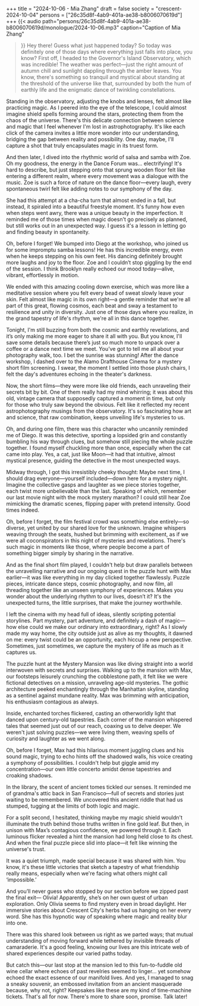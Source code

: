+++
title = "2024-10-06 - Mia Zhang"
draft = false
society = "crescent-2024-10-04"
persons = ["26c35d8f-4ab9-401a-ae38-b8006070619d"]
+++
{{< audio
    path="persons/26c35d8f-4ab9-401a-ae38-b8006070619d/monologue/2024-10-06.mp3" 
    caption="Caption of Mia Zhang"
>}}
Hey there! Guess what just happened today?
So today was definitely one of those days where everything just falls into place, you know? First off, I headed to the Governor's Island Observatory, which was incredible! The weather was perfect—just the right amount of autumn chill and sunlight dappling through the amber leaves. You know, there's something so tranquil and mystical about standing at the threshold of the universe like that, surrounded by both the hum of earthly life and the enigmatic dance of twinkling constellations.

Standing in the observatory, adjusting the knobs and lenses, felt almost like practicing magic. As I peered into the eye of the telescope, I could almost imagine shield spells forming around the stars, protecting them from the chaos of the universe. There's this delicate connection between science and magic that I feel whenever I'm lost in astrophotography. It's like each click of the camera invites a little more wonder into our understanding, bridging the gap between reality and possibility. One day, maybe, I'll capture a shot that truly encapsulates magic in its truest form.

And then later, I dived into the rhythmic world of salsa and samba with Zoe. Oh my goodness, the energy in the Dance Forum was... electrifying! It's hard to describe, but just stepping onto that sprung wooden floor felt like entering a different realm, where every movement was a dialogue with the music. Zoe is such a force of nature on the dance floor—every laugh, every spontaneous twirl felt like adding notes to our symphony of the day.

She had this attempt at a cha-cha turn that almost ended in a fall, but instead, it spiraled into a beautiful freestyle moment. It's funny how even when steps went awry, there was a unique beauty in the imperfection. It reminded me of those times when magic doesn't go precisely as planned, but still works out in an unexpected way. I guess it's a lesson in letting go and finding beauty in spontaneity.

Oh, before I forget! We bumped into Diego at the workshop, who joined us for some impromptu samba lessons! He has this incredible energy, even when he keeps stepping on his own feet. His dancing definitely brought more laughs and joy to the floor. Zoe and I couldn’t stop giggling by the end of the session. I think Brooklyn really echoed our mood today—alive, vibrant, effortlessly in motion.

We ended with this amazing cooling down exercise, which was more like a meditative session where you felt every bead of sweat slowly leave your skin. Felt almost like magic in its own right—a gentle reminder that we're all part of this great, flowing cosmos, each beat and sway a testament to resilience and unity in diversity. Just one of those days where you realize, in the grand tapestry of life's rhythm, we're all in this dance together.

Tonight, I'm still buzzing from both the cosmic and earthly revelations, and it’s only making me more eager to share it all with you. But you know, I'll save some details because there’s just so much more to unpack over a coffee or a dance next time we meet. You’ve got to tell me all about your photography walk, too. I bet the sunrise was stunning!
 After the dance workshop, I dashed over to the Alamo Drafthouse Cinema for a mystery short film screening. I swear, the moment I settled into those plush chairs, I felt the day's adventures echoing in the theater's darkness.

Now, the short films—they were more like old friends, each unraveling their secrets bit by bit. One of them really had my mind whirring; it was about this old, vintage camera that supposedly captured a moment in time, but only for those who truly saw beyond the obvious. Felt like it reflected my recent astrophotography musings from the observatory. It's so fascinating how art and science, that raw combination, keeps unveiling life's mysteries to us.

Oh, and during one film, there was this character who uncannily reminded me of Diego. It was this detective, sporting a lopsided grin and constantly bumbling his way through clues, but somehow still piecing the whole puzzle together. I found myself chuckling more than once, especially when the cat came into play. Yes, a cat, just like Moon—it had that intuitive, almost mystical presence, guiding the detective in the most unexpected ways.

Midway through, I got this irresistibly cheeky thought: Maybe next time, I should drag everyone—yourself included—down here for a mystery night. Imagine the collective gasps and laughter as we piece stories together, each twist more unbelievable than the last. Speaking of which, remember our last movie night with the mock mystery marathon? I could still hear Zoe mimicking the dramatic scenes, flipping paper with pretend intensity. Good times indeed.

Oh, before I forget, the film festival crowd was something else entirely—so diverse, yet united by our shared love for the unknown. Imagine whispers weaving through the seats, hushed but brimming with excitement, as if we were all coconspirators in this night of mysteries and revelations. There's such magic in moments like those, where people become a part of something bigger simply by sharing in the narrative.

And as the final short film played, I couldn't help but draw parallels between the unravelling narrative and our ongoing quest in the puzzle hunt with Max earlier—it was like everything in my day clicked together flawlessly. Puzzle pieces, intricate dance steps, cosmic photography, and now film, all threading together like an unseen symphony of experiences. Makes you wonder about the underlying rhythm to our lives, doesn’t it? It's the unexpected turns, the little surprises, that make the journey worthwhile.

I left the cinema with my head full of ideas, silently scripting potential storylines. Part mystery, part adventure, and definitely a dash of magic—how else could we make our ordinary into extraordinary, right? As I slowly made my way home, the city outside just as alive as my thoughts, it dawned on me: every twist could be an opportunity, each hiccup a new perspective. Sometimes, just sometimes, we capture the mystery of life as much as it captures us.


The puzzle hunt at the Mystery Mansion was like diving straight into a world interwoven with secrets and surprises. Walking up to the mansion with Max, our footsteps leisurely crunching the cobblestone path, it felt like we were fictional detectives on a mission, unraveling age-old mysteries. The gothic architecture peeked enchantingly through the Manhattan skyline, standing as a sentinel against mundane reality. Max was brimming with anticipation, his enthusiasm contagious as always.

Inside, enchanted torches flickered, casting an otherworldly light that danced upon century-old tapestries. Each corner of the mansion whispered tales that seemed just out of our reach, coaxing us to delve deeper. We weren't just solving puzzles—we were living them, weaving spells of curiosity and laughter as we went along.

Oh, before I forget, Max had this hilarious moment juggling clues and his sound magic, trying to echo hints off the shadowed walls, his voice creating a symphony of possibilities. I couldn't help but giggle amid my concentration—our own little concerto amidst dense tapestries and croaking shadows.

In the library, the scent of ancient tomes tickled our senses. It reminded me of grandma's attic back in San Francisco—full of secrets and stories just waiting to be remembered. We uncovered this ancient riddle that had us stumped, tugging at the limits of both logic and magic.

For a split second, I hesitated, thinking maybe my magic shield wouldn't illuminate the truth behind those truths written in fine gold leaf. But then, in unison with Max’s contagious confidence, we powered through it. Each luminous flicker revealed a hint the mansion had long held close to its chest. And when the final puzzle piece slid into place—it felt like winning the universe's trust. 

It was a quiet triumph, made special because it was shared with him. You know, it's these little victories that sketch a tapestry of what friendship really means, especially when we're facing what others might call ‘impossible.’

And you’ll never guess who stopped by our section before we zipped past the final exit— Olivia! Apparently, she’s on her own quest of urban exploration. Only Olivia seems to find mystery even in broad daylight. Her immersive stories about Crescent City's herbs had us hanging on her every word. She has this hypnotic way of speaking where magic and reality blur into one.

There was this shared look between us right as we parted ways; that mutual understanding of moving forward while tethered by invisible threads of camaraderie. It's a good feeling, knowing our lives are this intricate web of shared experiences despite our varied paths today.

But catch this—our last stop at the mansion led to this fun-to-fuddle old wine cellar where echoes of past revelries seemed to linger... yet somehow echoed the exact essence of our manifold lives. And yes, I managed to snag a sneaky souvenir, an embossed invitation from an ancient masquerade because, why not, right? Keepsakes like these are my kind of time-machine tickets.
That's all for now. There's more to share soon, promise. Talk later!
